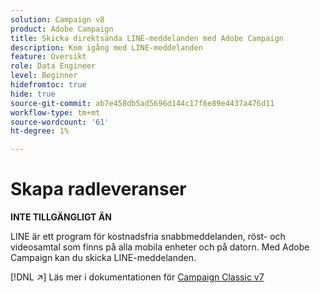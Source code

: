 ```yaml
---
solution: Campaign v8
product: Adobe Campaign
title: Skicka direktsända LINE-meddelanden med Adobe Campaign
description: Kom igång med LINE-meddelanden
feature: Översikt
role: Data Engineer
level: Beginner
hidefromtoc: true
hide: true
source-git-commit: ab7e458db5ad5696d144c17f6e89e4437a476d11
workflow-type: tm+mt
source-wordcount: '61'
ht-degree: 1%

---
```


# Skapa radleveranser


**INTE TILLGÄNGLIGT ÄN**


LINE är ett program för kostnadsfria snabbmeddelanden, röst- och videosamtal som finns på alla mobila enheter och på datorn. Med Adobe Campaign kan du skicka LINE-meddelanden.

[!DNL :arrow_upper_right:] Läs mer i dokumentationen för  [Campaign Classic v7](https://experienceleague.adobe.com/docs/campaign-classic/using/sending-messages/line-channel.html)

